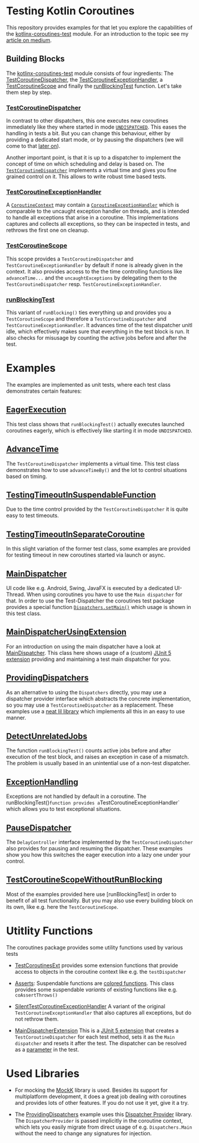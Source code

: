 # Testing Kotlin Coroutines
This repository provides examples for that let you explore the capabilities
of the [kotlinx-coroutines-test](https://github.com/Kotlin/kotlinx.coroutines/tree/master/kotlinx-coroutines-test) 
module. For an introduction to the topic see my 
[article on medium](https://medium.com/@ralf.stuckert/testing-coroutines-introduction-4ab6733c7599).

## Building Blocks
The [kotlinx-coroutines-test](https://github.com/Kotlin/kotlinx.coroutines/tree/master/kotlinx-coroutines-test) 
module consists of four ingredients: The [TestCoroutineDispatcher](#TestCoroutineDispatcher),
the [TestCoroutineExceptionHandler](#TestCoroutineExceptionHandler), 
a [TestCoroutineScope](#TestCoroutineScope) and finally the
[runBlockingTest](#runBlockingTest) function. 
Let's take them step by step.

### [TestCoroutineDispatcher](https://kotlin.github.io/kotlinx.coroutines/kotlinx-coroutines-test/kotlinx.coroutines.test/-test-coroutine-dispatcher/)
In contrast to other dispatchers, this one executes new coroutines immediately 
like they where started in mode 
[`UNDISPATCHED`](https://kotlin.github.io/kotlinx.coroutines/kotlinx-coroutines-core/kotlinx.coroutines/-coroutine-start/-u-n-d-i-s-p-a-t-c-h-e-d.html). 
This eases the handling in tests a bit. But you can change this behaviour, 
either by providing a dedicated start mode, or by pausing the dispatchers 
(we will come to that [later on](#PauseDispatcher)).

Another important point, is that it is up to a dispatcher to implement
the concept of time on which scheduling and delay is based on. The 
[`TestCoroutineDispatcher`](https://kotlin.github.io/kotlinx.coroutines/kotlinx-coroutines-test/kotlinx.coroutines.test/-test-coroutine-dispatcher/) 
implements a virtual time and gives you fine grained control on it. 
This allows to write robust time based tests.

### [TestCoroutineExceptionHandler](https://kotlin.github.io/kotlinx.coroutines/kotlinx-coroutines-test/kotlinx.coroutines.test/-test-coroutine-exception-handler/)
A [`CoroutineContext`](https://kotlinlang.org/api/latest/jvm/stdlib/kotlin.coroutines/-coroutine-context/) 
may contain a [`CoroutineExceptionHandler`](https://kotlin.github.io/kotlinx.coroutines/kotlinx-coroutines-core/kotlinx.coroutines/-coroutine-exception-handler/index.html) 
which is
comparable to the uncaught exception handler on threads, and is intended
to handle all exceptions that arise in a coroutine. This implementations
captures and collects all exceptions, so they can be inspected in tests,
and rethrows the first one on cleanup. 

### [TestCoroutineScope](https://kotlin.github.io/kotlinx.coroutines/kotlinx-coroutines-test/kotlinx.coroutines.test/-test-coroutine-scope/)
This scope provides a `TestCoroutineDispatcher` and `TestCoroutineExceptionHandler`
by default if none is already given in the context. It also provides access 
to the the time controlling functions like `advanceTime...` and the 
`uncaughtExceptions` by delegating them to the `TestCoroutineDispatcher` 
resp. `TestCoroutineExceptionHandler`.

### [runBlockingTest](https://kotlin.github.io/kotlinx.coroutines/kotlinx-coroutines-test/kotlinx.coroutines.test/run-blocking-test.html)
This variant of `runBlocking()` ties everything up and provides you
a `TestCoroutineScope` and therefore a `TestCoroutineDispatcher` and 
`TestCoroutineExceptionHandler`. It advances time of the test dispatcher
unitl idle, which effectively makes sure that everything in the test block
is run. It also checks for misusage by counting the active jobs before 
and after the test.

# Examples
The examples are implemented as unit tests, where each test class 
demonstrates certain features:

## [EagerExecution](src/test/kotlin/EagerExecution.kt)
This test class shows that `runBlockingTest()` actually executes launched 
coroutines eagerly, which is effectively like starting it in mode `UNDISPATCHED`.

## [AdvanceTime](src/test/kotlin/AdvanceTime.kt)
The `TestCoroutineDispatcher` implements a virtual time. This test class
demonstrates how to use `advanceTimeBy()` and the lot to control situations
based on timing.

## [TestingTimeoutInSuspendableFunction](src/test/kotlin/TestingTimeoutInSuspendableFunction.kt)
Due to the time control provided by the `TestCoroutineDispatcher` it is 
quite easy to test timeouts.

## [TestingTimeoutInSeparateCoroutine](src/test/kotlin/TestingTimeoutInSeparateCoroutine.kt)
In this slight variation of the former test class, some examples are provided
for testing timeout in new coroutines started via launch or async. 

## [MainDispatcher](src/test/kotlin/MainDispatcher.kt)
UI code like e.g. Android, Swing, JavaFX is executed by a dedicated UI-Thread.
When using coroutines you have to use the `Main dispatcher` for that.
In order to use the Test-Dispatcher the coroutines test package provides a
special function [`Dispatchers.setMain()`](https://kotlin.github.io/kotlinx.coroutines/kotlinx-coroutines-test/kotlinx.coroutines.test/kotlinx.coroutines.-dispatchers/set-main.html) 
which usage is shown in this test class.

## [MainDispatcherUsingExtension](src/test/kotlin/MainDispatcherUsingExtension.kt)
For an introduction on using the main dispatcher have a look at
[MainDispatcher](#MainDispatcher). This class here shows usage of a (custom)
[JUnit 5 extension](https://junit.org/junit5/docs/current/user-guide/#extensions)
providing and maintaining a test main dispatcher for you.

## [ProvidingDispatchers](src/test/kotlin/ProvidingDispatchers.kt)
As an alternative to using the `Dispatchers` directly, you may use a 
dispatcher provider interface which abstracts the concrete implementation, 
so you may use a `TestCoroutineDispatcher` as a replacement. These examples 
use a [neat lil library](https://github.com/RBusarow/Dispatch) which 
implements all this in an easy to use manner.

## [DetectUnrelatedJobs](src/test/kotlin/DetectUnrelatedJobs.kt)
The function `runBlockingTest()` counts active jobs before and after 
execution of the test block, and raises an exception in case of a mismatch. 
The problem is usually based in an unintential use of a non-test dispatcher.

## [ExceptionHandling](src/test/kotlin/ExceptionHandling.kt)
Exceptions are not handled by default in a coroutine. The runBlockingTest()`
function provides a `TestCoroutineExceptionHandler` which allows you to 
test exceptional situations.

## [PauseDispatcher](src/test/kotlin/PauseDispatcher.kt)
The `DelayController` interface implemented by the `TestCoroutineDispatcher`
also provides for pausing and resuming the dispatcher. These examples show
you how this switches the eager execution into a lazy one under your control.

## [TestCoroutineScopeWithoutRunBlocking](src/test/kotlin/TestCoroutineScopeWithoutRunBlocking.kt)
Most of the examples provided here use [runBlockingTest] in order to
benefit of all test functionality. But you may also use every building
block on its own, like e.g. here the `TestCoroutineScope`.

# Utitlity Functions
The coroutines package provides some utility functions used by various tests
* [TestCoroutinesExt](src/test/kotlin/coroutines/TestCoroutinesExt.kt) provides
some extension functions that provide access to objects in the coroutine context
like e.g. the `testDispatcher`

* [Asserts](src/test/kotlin/coroutines/Asserts.kt): Suspendable functions are 
[colored functions](https://medium.com/@elizarov/how-do-you-color-your-functions-a6bb423d936d).
This class provides some suspendable _variants_ of existing functions like
e.g. `coAssertThrows()`

* [SilentTestCoroutineExceptionHandler](src/test/kotlin/coroutines/SilentTestCoroutineExceptionHandler.kt)
A variant of the original `TestCoroutineExceptionHandler` that also captures all
exceptions, but do not rethrow them.

* [MainDispatcherExtension](src/test/kotlin/coroutines/MainDispatcherExtension.kt)
This is a [JUnit 5 extension](https://junit.org/junit5/docs/current/user-guide/#extensions)
that creates a `TestCoroutineDispatcher` for each test method, sets it as the 
`Main dispatcher` and resets it after the test. The dispatcher can be resolved 
as a [parameter](https://junit.org/junit5/docs/current/user-guide/#writing-tests-dependency-injection) 
in the test.


# Used Libraries
* For mocking the [MockK](https://mockk.io/) library is used. Besides its
support for multiplatform development, it does a great job dealing with
coroutines and provides lots of other features. If you do not use it yet, 
give it a try.

* The [ProvidingDispatchers](#ProvidingDispatchers) example uses this
[Dispatcher Provider](https://github.com/RBusarow/Dispatch) library. The
`DispatcherProvider` is passed implicitly in the coroutine context, which lets
you easily migrate from direct usage of e.g. `Dispatchers.Main` without 
the need to change any signatures for injection. 

